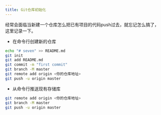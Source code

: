 ```yaml
---
title: Git仓库初始化
---
```

经常会面临当新建一个仓库怎么把已有项目的代码push过去，就忘记怎么搞了，这里记录一下。
+ 在命令行创建新的仓库
``` bash
echo "# seven" >> README.md
git init
git add README.md
git commit -m "first commit"
git branch -M master
git remote add origin <你的仓库地址>
git push -u origin master
```
+ 从命令行推送现有存储库
``` bash
git remote add origin <你的仓库地址>
git branch -M master
git push -u origin master
```